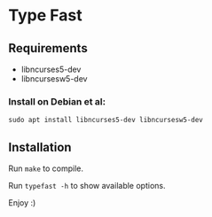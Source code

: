 # Type Fast

## Requirements

- libncurses5-dev 
- libncursesw5-dev

### Install on Debian et al:

```
sudo apt install libncurses5-dev libncursesw5-dev
```

## Installation

Run `make` to compile. 

Run `typefast -h` to show available options.

Enjoy :)
